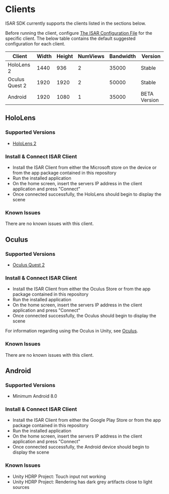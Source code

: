 # Clients

ISAR SDK currently supports the clients listed in the sections below.

Before running the client, configure [The ISAR Configuration File](../README.md#the-isar-configuration-file) for the specific client. The below table contains the default suggested configuration for each client.

| Client | Width | Height | NumViews | Bandwidth | Version |
--- | --- | --- | --- | --- | --- |
HoloLens 2 | 1440 | 936 | 2 | 35000 | Stable
Oculus Quest 2 | 1920 | 1920 | 2 | 50000 | Stable
Android | 1920 | 1080 | 1 | 35000 | BETA Version


## HoloLens
### Supported Versions
- [HoloLens 2](https://www.microsoft.com/en-us/hololens/buy)
### Install & Connect ISAR Client
- Install the ISAR Client from either the Microsoft store on the device or from the app package contained in this repository
- Run the installed application
- On the home screen, insert the servers IP address in the client application and press "Connect"
- Once connected successfully, the HoloLens should begin to display the scene

### Known Issues
There are no known issues with this client.

## Oculus
### Supported Versions
- [Oculus Quest 2](https://www.oculus.com/quest-2/)
### Install & Connect ISAR Client
- Install the ISAR Client from either the Oculus Store or from the app package contained in this repository
- Run the installed application
- On the home screen, insert the servers IP address in the client application and press "Connect"
- Once connected successfully, the Oculus should begin to display the scene

For information regarding using the Oculus in Unity, see [Oculus](./oculusQuest.md).

### Known Issues
There are no known issues with this client.

## Android
### Supported Versions
- Minimum Android 8.0
### Install & Connect ISAR Client
- Install the ISAR Client from either the Google Play Store or from the app package contained in this repository
- Run the installed application
- On the home screen, insert the servers IP address in the client application and press "Connect"
- Once connected successfully, the Android device should begin to display the scene

### Known Issues
- Unity HDRP Project: Touch input not working
- Unity HDRP Project: Rendering has dark grey artifacts close to light sources

